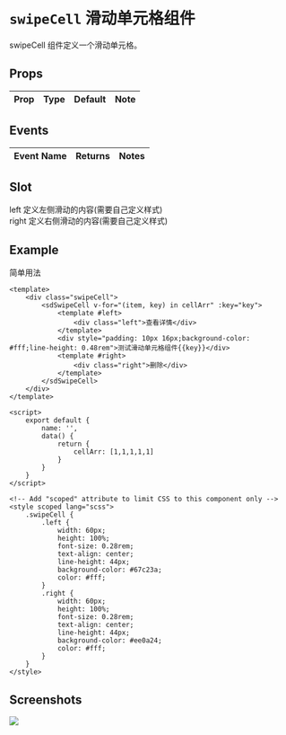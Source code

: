 # `swipeCell` 滑动单元格组件
swipeCell 组件定义一个滑动单元格。

## Props
| Prop | Type | Default | Note |
|---|---|---|---|

## Events
| Event Name | Returns | Notes |
|---|---|---|

## Slot
left 定义左侧滑动的内容(需要自己定义样式)</br>
right 定义右侧滑动的内容(需要自己定义样式)

<!--
## Methods
None.

## Static Props
None.

## Static Methods
None.
-->
## Example
简单用法
```
<template>
    <div class="swipeCell">
        <sdSwipeCell v-for="(item, key) in cellArr" :key="key">
            <template #left>
                <div class="left">查看详情</div>
            </template>
            <div style="padding: 10px 16px;background-color: #fff;line-height: 0.48rem">测试滑动单元格组件{{key}}</div>
            <template #right>
                <div class="right">删除</div>
            </template>
        </sdSwipeCell>
    </div>
</template>

<script>
    export default {
        name: '',
        data() {
            return {
                cellArr: [1,1,1,1,1]
            }
        }
    }
</script>

<!-- Add "scoped" attribute to limit CSS to this component only -->
<style scoped lang="scss">
    .swipeCell {
        .left {
            width: 60px;
            height: 100%;
            font-size: 0.28rem;
            text-align: center;
            line-height: 44px;
            background-color: #67c23a;
            color: #fff;
        }
        .right {
            width: 60px;
            height: 100%;
            font-size: 0.28rem;
            text-align: center;
            line-height: 44px;
            background-color: #ee0a24;
            color: #fff;
        }
    }
</style>

```

## Screenshots
![](https://rightinhome.oss-cn-hangzhou.aliyuncs.com/jlbk_xcx/2020/09/04/1599207770562.gif)
